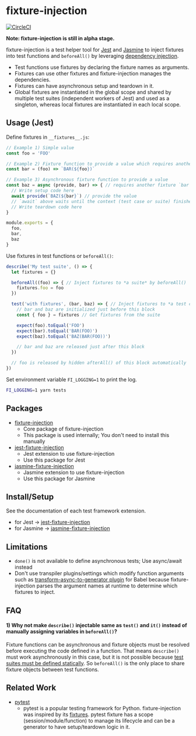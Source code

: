 # fixture-injection

[![CircleCI](https://circleci.com/gh/yatsu/fixture-injection.svg?style=svg)](https://circleci.com/gh/yatsu/fixture-injection)

__Note: fixture-injection is still in alpha stage.__

fixture-injection is a test helper tool for [Jest](https://jestjs.io/) and [Jasmine](https://jasmine.github.io/) to inject fixtures into test functions and `beforeAll()` by leveraging [dependency injection](https://www.wikiwand.com/en/Dependency_injection).

* Test functions use fixtures by declaring the fixture names as arguments.
* Fixtures can use other fixtures and fixture-injection manages the dependencies.
* Fixtures can have asynchronous setup and teardown in it.
* Global fixtures are instantiated in the global scope and shared by multiple test suites (independent workers of Jest) and used as a singleton, whereas local fixtures are instantiated in each local scope.

## Usage (Jest)

Define fixtures in `__fixtures__.js`:

```js
// Example 1) Simple value
const foo = 'FOO'

// Example 2) Fixture function to provide a value which requires another fixture `foo`
const bar = (foo) => `BAR(${foo})`

// Example 3) Asynchronous fixture function to provide a value
const baz = async (provide, bar) => { // requires another fixture `bar`
  // Write setup code here
  await provide(`BAZ(${bar}`) // provide the value
  // `await` above waits until the context (test case or suite) finishes
  // Write teardown code here
}

module.exports = {
  foo,
  bar,
  baz
}
```

Use fixtures in test functions or `beforeAll()`:

```js
describe('My test suite', () => {
  let fixtures = {}

  beforeAll((foo) => { // Inject fixtures to *a suite* by beforeAll()
    fixtures.foo = foo
  })

  test('with fixtures', (bar, baz) => { // Inject fixtures to *a test case*
    // bar and baz are initialized just before this block
    const { foo } = fixtures // Get fixtures from the suite

    expect(foo).toEqual('FOO')
    expect(bar).toEqual('BAR(FOO)')
    expect(baz).toEqual('BAZ(BAR(FOO))')

    // bar and baz are released just after this block
  })

  // foo is released by hidden afterAll() of this block automatically
})
```

Set environment variable `FI_LOGGING=1` to print the log.

```sh
FI_LOGGING=1 yarn tests
```

## Packages

* [fixture-injection](https://github.com/yatsu/fixture-injection/tree/master/packages/fixture-injection)
  * Core package of fixture-injection
  * This package is used internally; You don't need to install this manually
* [jest-fixture-injection](https://github.com/yatsu/fixture-injection/tree/master/packages/jest-fixture-injection)
  * Jest extension to use fixture-injection
  * Use this package for Jest
* [jasmine-fixture-injection](https://github.com/yatsu/fixture-injection/tree/master/packages/jasmine-fixture-injection)
  * Jasmine extension to use fixture-injection
  * Use this package for Jasmine

## Install/Setup

See the documentation of each test framework extension.

* for Jest &rarr; [jest-fixture-injection](https://github.com/yatsu/fixture-injection/tree/master/packages/jest-fixture-injection)
* for Jasmine &rarr; [jasmine-fixture-injection](https://github.com/yatsu/fixture-injection/tree/master/packages/jasmine-fixture-injection)

## Limitations

* `done()` is not available to define asynchronous tests; Use async/await instead
* Don't use transpiler plugins/settings which modify function arguments such as [transform-async-to-generator plugin](https://babeljs.io/docs/en/babel-plugin-transform-async-to-generator) for Babel because fixture-injection parses the argument names at runtime to determine which fixtures to inject.

## FAQ

#### 1) Why not make `describe()` injectable same as `test()` and `it()` instead of manually assigning variables in `beforeAll()`?

Fixture functions can be asynchronous and fixture objects must be resolved before executing the code defined in a function. That means `describe()` must work asynchronously in this case, but it is not possible because [test suites must be defined statically](https://jasmine.github.io/tutorials/async). So `beforeAll()` is the only place to share fixture objects between test functions.

## Related Work

* [pytest](https://docs.pytest.org/en/latest/)
  * pytest is a popular testing framework for Python. fixture-injection was inspired by its [fixtures](https://docs.pytest.org/en/latest/fixture.html). pytest fixture    has a scope (session/module/function) to manage its lifecycle and can be a generator to have setup/teardown logic in it.
